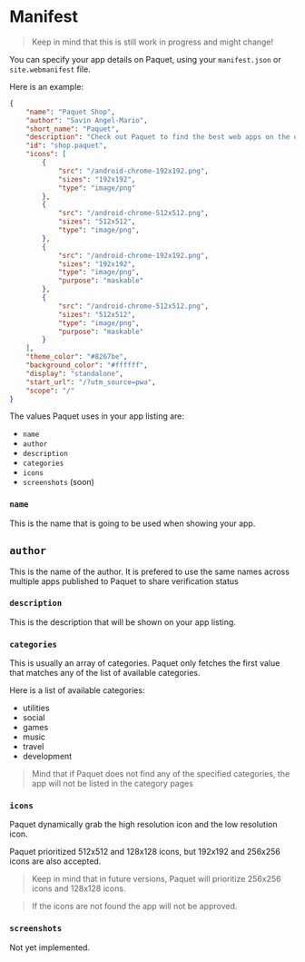 # Manifest

> Keep in mind that this is still work in progress and might change!

You can specify your app details on Paquet, using your `manifest.json` or `site.webmanifest` file.

Here is an example:

```json
{
    "name": "Paquet Shop",
    "author": "Savin Angel-Mario",
    "short_name": "Paquet",
    "description": "Check out Paquet to find the best web apps on the open web.",
    "id": "shop.paquet",
    "icons": [
        {
            "src": "/android-chrome-192x192.png",
            "sizes": "192x192",
            "type": "image/png"
        },
        {
            "src": "/android-chrome-512x512.png",
            "sizes": "512x512",
            "type": "image/png",
        },
        {
            "src": "/android-chrome-192x192.png",
            "sizes": "192x192",
            "type": "image/png",
            "purpose": "maskable"
        },
        {
            "src": "/android-chrome-512x512.png",
            "sizes": "512x512",
            "type": "image/png",
            "purpose": "maskable"
        }
    ],
    "theme_color": "#8267be",
    "background_color": "#ffffff",
    "display": "standalone",
    "start_url": "/?utm_source=pwa",
    "scope": "/"
}
```

The values Paquet uses in your app listing are:
* `name`
* `author`
* `description`
* `categories`
* `icons`
* `screenshots` (soon)

### `name`

This is the name that is going to be used when showing your app.

## `author`

This is the name of the author. It is prefered to use the same
names across multiple apps published to Paquet to share 
verification status

### `description`

This is the description that will be shown on your app listing.

### `categories`

This is usually an array of categories. Paquet only fetches the first value that matches any of the list of available categories.

Here is a list of available categories:
* utilities
* social
* games
* music
* travel
* development

> Mind that if Paquet does not find any of the specified categories, the app will not be listed
> in the category pages

### `icons`

Paquet dynamically grab the high resolution icon and the low resolution icon.

Paquet prioritized 512x512 and 128x128 icons, but 192x192 and 256x256 icons are
also accepted.

> Keep in mind that in future versions, Paquet will prioritize
> 256x256 icons and 128x128 icons.

> If the icons are not found the app will not be approved.

### `screenshots`

Not yet implemented.